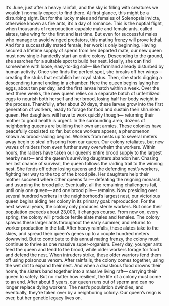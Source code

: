 It’s June, just after a heavy rainfall, and the sky is filling with creatures  we wouldn’t normally expect to find there. At first glance, this might be a disturbing sight. But for the lucky males and females  of Solenopsis invicta, otherwise known as fire ants,  it’s a day of romance. This is the nuptial flight, when thousands of reproduction-capable  male and female ants, called alates,  take wing for the first and last time. But even for successful males  who manage to avoid winged predators, this mating frenzy will prove lethal. And for a successfully mated female,  her work is only beginning. Having secured a lifetime supply of sperm  from her departed mate, our new queen must now single-handedly  start an entire colony. Descending to the ground, she searches for a suitable spot  to build her nest. Ideally, she can find somewhere  with loose, easy-to-dig soil— like farmland  already disturbed by human activity. Once she finds the perfect spot,  she breaks off her wings— creating the stubs  that establish her royal status. Then, she starts digging  a descending tunnel ending in a chamber. Here the queen begins laying her eggs,  about ten per day, and the first larvae hatch within a week. Over the next three weeks, the new queen relies on a separate batch  of unfertilized eggs to nourish both herself and her brood, losing half her body weight  in the process. Thankfully, after about 20 days, these larvae grow  into the first generation of workers, ready to forage for food  and sustain their shrunken queen. Her daughters  will have to work quickly though— returning their mother  to good health is urgent. In the surrounding area, dozens of neighboring queens  are building their own ant armies. These colonies  have peacefully coexisted so far, but once workers appear, a phenomenon known as brood-raiding  begins. Workers from nests  up to several meters away begin to steal offspring  from our queen. Our colony retaliates, but new waves of raiders  from even further away overwhelm the workers. Within hours, the raiders have taken  our queen’s entire brood supply to the largest nearby nest— and the queen’s surviving daughters  abandon her. Chasing her last chance of survival, the queen follows the raiding trail  to the winning nest. She fends off other losing queens  and the defending nest’s workers, fighting her way  to the top of the brood pile. Her daughters help their mother succeed  where other queens fail— defeating the reigning monarch,  and usurping the brood pile. Eventually,  all the remaining challengers fail, until only one queen—  and one brood pile— remains. Now presiding over several hundred workers in the neighborhood’s largest nest, our victorious queen begins  aiding her colony in its primary goal: reproduction. For the next several years,  the colony only produces sterile workers. But once their population  exceeds about 23,000, it changes course. From now on, every spring, the colony will produce  fertile alate males and females. The colony spawns these larger ants  throughout the early summer, and returns to worker production  in the fall. After heavy rainfalls,  these alates take to the skies, and spread their queen’s genes  up to a couple hundred meters downwind. But to contribute  to this annual mating frenzy, the colony must continue to thrive  as one massive super-organism. Every day, younger ants feed the queen  and tend to the brood, while older workers  forage for food and defend the nest. When intruders strike, these older warriors fend them off  using poisonous venom. After rainfalls,  the colony comes together, using the wet dirt to expand their nest. And when a disastrous flood  drowns their home, the sisters band together  into a massive living raft— carrying their queen to safety. But no matter how resilient, the life of a colony must come to an end. After about 8 years,  our queen runs out of sperm and can no longer replace dying workers. The nest’s population dwindles,  and eventually, they’re taken over  by a neighboring colony. Our queen’s reign is over,  but her genetic legacy lives on. 